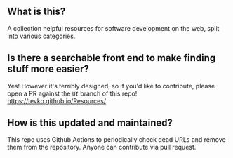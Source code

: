 ## What is this?
A collection helpful resources for software development on the web, split into various categories.
## Is there a searchable front end to make finding stuff more easier?
Yes! However it's terribly designed, so if you'd like to contribute, please open a PR against the `UI` branch of this repo!
https://tevko.github.io/Resources/
## How is this updated and maintained?
This repo uses Github Actions to periodically check dead URLs and remove them from the repository. Anyone can contribute via pull request.
